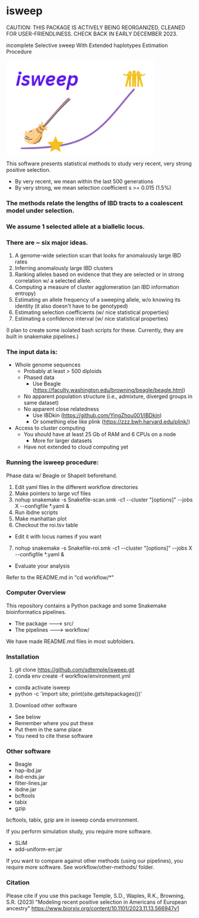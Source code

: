 # isweep 

CAUTION: THIS PACKAGE IS ACTIVELY BEING REORGANIZED, CLEANED FOR USER-FRIENDLINESS. 
CHECK BACK IN EARLY DECEMBER 2023.

incomplete Selective sweep With Extended haplotypes Estimation Procedure

<img src="isweep-icon.png" align="center" width="400px"/>

This software presents statistical methods to study very recent, very strong positive selection.
- By very recent, we mean within the last 500 generations
- By very strong, we mean selection coefficient s >= 0.015 (1.5%)

### The methods relate the lengths of IBD tracts to a coalescent model under selection. 
### We assume 1 selected allele at a biallelic locus.
### There are ~ six major ideas.

1. A genome-wide selection scan that looks for anomalously large IBD rates
2. Inferring anomalously large IBD clusters
3. Ranking alleles based on evidence that they are selected or in strong correlation w/ a selected allele.
4. Computing a measure of cluster agglomeration (an IBD information entropy)
5. Estimating an allele frequency of a sweeping allele, w/o knowing its identity (it also doesn't have to be genotyped)
6. Estimating selection coefficients (w/ nice statistical properties)
7. Estimating a confidence interval (w/ nice statistical properties)

(I plan to create some isolated bash scripts for these.
Currently, they are built in snakemake pipelines.)

### The input data is:

- Whole genome sequences
  - Probably at least > 500 diploids
  - Phased data
    - Use Beagle (https://faculty.washington.edu/browning/beagle/beagle.html)
  - No apparent population structure (i.e., admixture, diverged groups in same dataset)
  - No apparent close relatedness
    - Use IBDkin (https://github.com/YingZhou001/IBDkin)
    - Or something else like plink (https://zzz.bwh.harvard.edu/plink/)
- Access to cluster computing
  - You should have at least 25 Gb of RAM and 6 CPUs on a node
    - More for larger datasets
  - Have not extended to cloud computing yet

### Running the isweep procedure:

Phase data w/ Beagle or Shapeit beforehand.

1. Edit yaml files in the different workflow directories
2. Make pointers to large vcf files
3. nohup snakemake -s Snakefile-scan.smk -c1 --cluster "[options]" --jobs X --configfile *.yaml &
4. Run ibdne scripts
5. Make manhattan plot
6. Checkout the roi.tsv table
  - Edit it with locus names if you want
7. nohup snakemake -s Snakefile-roi.smk -c1 --cluster "[options]" --jobs X --configfile *.yaml &
  - Evaluate your analysis

Refer to the README.md in "cd workflow/*"

### Computer Overview

This repository contains a Python package and some Snakemake bioinformatics pipelines.
- The package ---> src/
- The pipelines ---> workflow/

We have made README.md files in most subfolders.

### Installation

1. git clone https://github.com/sdtemple/isweep.git
2. conda env create -f workflow/environment.yml
  - conda activate isweep
  - python -c 'import site; print(site.getsitepackages())'
3. Download other software
  - See below
  - Remember where you put these
  - Put them in the same place
  - You need to cite these software

### Other software

- Beagle
- hap-ibd.jar
- ibd-ends.jar
- filter-lines.jar
- ibdne.jar
- bcftools
- tabix
- gzip

bcftools, tabix, gzip are in isweep conda environment.

If you perform simulation study, you require more software.
- SLiM
- add-uniform-err.jar

If you want to compare against other methods (using our pipelines), you require more software.
See workflow/other-methods/ folder.


### Citation

Please cite if you use this package
Temple, S.D., Waples, R.K., Browning, S.R. (2023) "Modeling recent positive selection in Americans of European ancestry"
https://www.biorxiv.org/content/10.1101/2023.11.13.566947v1
